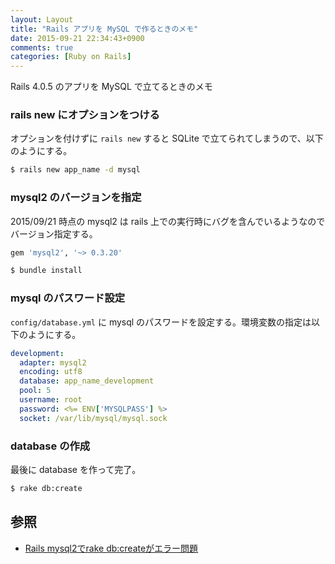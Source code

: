 ```yaml
---
layout: Layout
title: "Rails アプリを MySQL で作るときのメモ"
date: 2015-09-21 22:34:43+0900
comments: true
categories: [Ruby on Rails]
---
```


Rails 4.0.5 のアプリを MySQL で立てるときのメモ

### rails new にオプションをつける
オプションを付けずに ` rails new ` すると SQLite で立てられてしまうので、以下のようにする。

```bash
$ rails new app_name -d mysql
```

### mysql2 のバージョンを指定
2015/09/21 時点の mysql2 は rails 上での実行時にバグを含んでいるようなのでバージョン指定する。

```ruby Gemfile
gem 'mysql2', '~> 0.3.20'
```
```bash
$ bundle install
```

### mysql のパスワード設定
 ` config/database.yml ` に mysql のパスワードを設定する。環境変数の指定は以下のようにする。
```yml config/database.yml
development:
  adapter: mysql2
  encoding: utf8
  database: app_name_development
  pool: 5
  username: root
  password: <%= ENV['MYSQLPASS'] %>
  socket: /var/lib/mysql/mysql.sock
```

### database の作成
最後に database を作って完了。
```bash
$ rake db:create
```

## 参照
* [Rails mysql2でrake db:createがエラー問題](http://qiita.com/shizuma/items/0f9660d5d46a0012eb9e)
